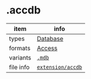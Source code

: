 

# .accdb

item | info
--- | ---
types | [Database](../dataTypes/database.md)
formats | [Access](../fileFormats/access.md)
variants | [`.mdb`](../extensions/mdb.md)
file info | [`extension/accdb`]({{fileinfo}}/accdb)



